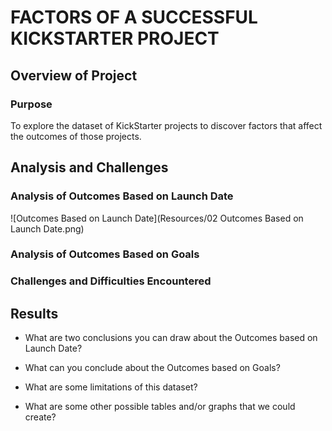 # FACTORS OF A SUCCESSFUL KICKSTARTER PROJECT

## Overview of Project

### Purpose
To explore the dataset of KickStarter projects to discover factors that affect the outcomes of those projects.

## Analysis and Challenges

### Analysis of Outcomes Based on Launch Date

![Outcomes Based on Launch Date](Resources/02 Outcomes Based on Launch Date.png)

### Analysis of Outcomes Based on Goals


### Challenges and Difficulties Encountered


## Results

- What are two conclusions you can draw about the Outcomes based on Launch Date?

- What can you conclude about the Outcomes based on Goals?

- What are some limitations of this dataset?

- What are some other possible tables and/or graphs that we could create?
